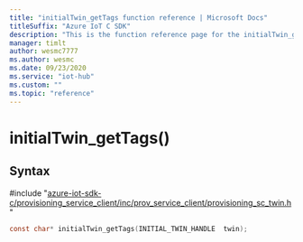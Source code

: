 ```yaml
---                             
title: "initialTwin_getTags function reference | Microsoft Docs" 
titleSuffix: "Azure IoT C SDK"            
description: "This is the function reference page for the initialTwin_getTags() function in the Azure IoT C SDK. This SDK is used with Azure IoT Hub and Azure IoT Hub Device Provisioning Service"            
manager: timlt                 
author: wesmc7777              
ms.author: wesmc               
ms.date: 09/23/2020                    
ms.service: "iot-hub"             
ms.custom: ""                
ms.topic: "reference"        
---                            
```


# initialTwin_getTags()

## Syntax

\#include "[azure-iot-sdk-c/provisioning_service_client/inc/prov_service_client/provisioning_sc_twin.h](../provisioning-sc-twin-h.md)"  
```C
const char* initialTwin_getTags(INITIAL_TWIN_HANDLE  twin);
```

